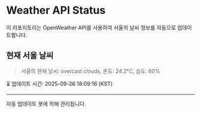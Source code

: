 
# Weather API Status

이 리포지토리는 OpenWeather API를 사용하여 서울의 날씨 정보를 자동으로 업데이트합니다.

## 현재 서울 날씨
> 서울의 현재 날씨: overcast clouds, 온도: 24.2°C, 습도: 60%

⏳ 업데이트 시간: 2025-09-26 18:09:16 (KST)

---
자동 업데이트 봇에 의해 관리됩니다.
